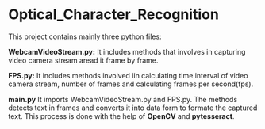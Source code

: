 # Optical_Character_Recognition
This project contains mainly three python files:

**WebcamVideoStream.py:**
It includes methods that involves in capturing video camera stream aread it frame by frame.

 **FPS.py:**
It includes methods involved iin calculating time interval of video camera stream,
number of frames and calculating frames per second(fps).

**main.py**
It imports WebcamVideoStream.py and FPS.py. The methods detects text in frames and 
converts it into data form to formate the captured text. This process is done with the 
help of **OpenCV** and **pytesseract**.
